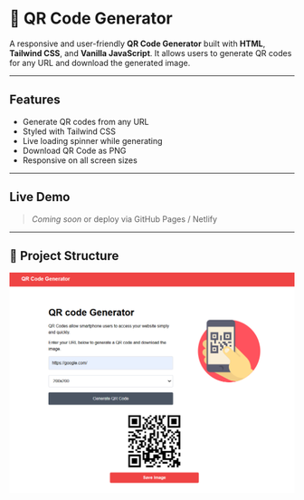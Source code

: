 # 📱 QR Code Generator

A responsive and user-friendly **QR Code Generator** built with **HTML**, **Tailwind CSS**, and **Vanilla JavaScript**. It allows users to generate QR codes for any URL and download the generated image.

---

## Features

- Generate QR codes from any URL
- Styled with Tailwind CSS
- Live loading spinner while generating
- Download QR Code as PNG
- Responsive on all screen sizes

---

## Live Demo

> _Coming soon_ or deploy via GitHub Pages / Netlify

---

## 📁 Project Structure


![alt text](image.png)